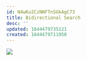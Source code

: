 ```yaml
---
id: N4wKu2CzNNFTnSGkAgC73
title: Bidirectional Search
desc: ''
updated: 1644479735121
created: 1644479711958
---
```

![](/assets/images/2022-02-10-08-55-33.png)
